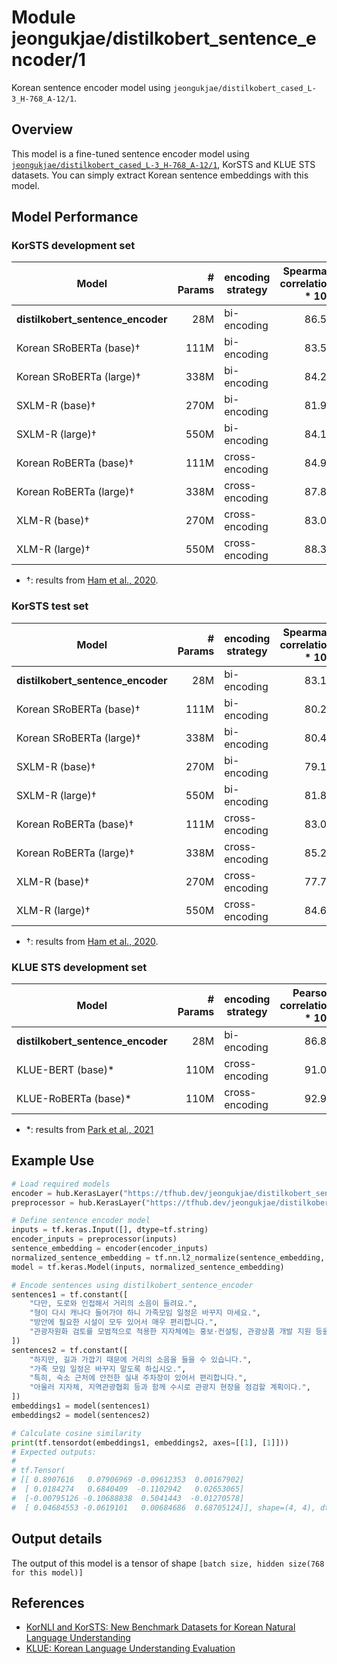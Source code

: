 # Module jeongukjae/distilkobert_sentence_encoder/1

<!-- asset-path: https://storage.googleapis.com/jeongukjae-tf-models/distilkobert/distilkobert_sentence_encoder_cased_L-3_H-768_A-12.tar.gz -->
<!-- network-architecture: transformer -->
<!-- task: text-embedding -->
<!-- fine-tunable: true -->
<!-- format: saved_model_2 -->
<!-- language: ko -->

Korean sentence encoder model using `jeongukjae/distilkobert_cased_L-3_H-768_A-12/1`.

## Overview

This model is a fine-tuned sentence encoder model using [`jeongukjae/distilkobert_cased_L-3_H-768_A-12/1`](https://tfhub.dev/jeongukjae/distilkobert_cased_L-3_H-768_A-12/1), KorSTS and KLUE STS datasets. You can simply extract Korean sentence embeddings with this model.

## Model Performance

### KorSTS development set

|Model|# Params|encoding strategy|Spearman correlation * 100|
|---|--:|---|--:|
|**distilkobert_sentence_encoder**|28M|bi-encoding|86.53|
|Korean SRoBERTa (base)†|111M|bi-encoding|83.54|
|Korean SRoBERTa (large)†|338M|bi-encoding|84.21|
|SXLM-R (base)†|270M|bi-encoding|81.95|
|SXLM-R (large)†|550M|bi-encoding|84.13|
|Korean RoBERTa (base)†|111M|cross-encoding|84.97|
|Korean RoBERTa (large)†|338M|cross-encoding|87.82|
|XLM-R (base)†|270M|cross-encoding|83.02|
|XLM-R (large)†|550M|cross-encoding|88.37|

* †: results from [Ham et al., 2020](https://arxiv.org/abs/2004.03289).

### KorSTS test set

|Model|# Params|encoding strategy|Spearman correlation * 100|
|---|--:|---|--:|
|**distilkobert_sentence_encoder**|28M|bi-encoding|83.12|
|Korean SRoBERTa (base)†|111M|bi-encoding|80.29|
|Korean SRoBERTa (large)†|338M|bi-encoding|80.49|
|SXLM-R (base)†|270M|bi-encoding|79.13|
|SXLM-R (large)†|550M|bi-encoding|81.84|
|Korean RoBERTa (base)†|111M|cross-encoding|83.00|
|Korean RoBERTa (large)†|338M|cross-encoding|85.27|
|XLM-R (base)†|270M|cross-encoding|77.78|
|XLM-R (large)†|550M|cross-encoding|84.68|

* †: results from [Ham et al., 2020](https://arxiv.org/abs/2004.03289).

### KLUE STS development set

|Model|# Params|encoding strategy|Pearson correlation * 100|
|---|--:|---|--:|
|**distilkobert_sentence_encoder**|28M|bi-encoding|86.87|
|KLUE-BERT (base)*|110M|cross-encoding|91.01|
|KLUE-RoBERTa (base)*|110M|cross-encoding|92.91|

* \*: results from [Park et al., 2021](https://arxiv.org/abs/2105.09680)

## Example Use

```python
# Load required models
encoder = hub.KerasLayer("https://tfhub.dev/jeongukjae/distilkobert_sentence_encoder/1")
preprocessor = hub.KerasLayer("https://tfhub.dev/jeongukjae/distilkobert_cased_preprocess/1")

# Define sentence encoder model
inputs = tf.keras.Input([], dtype=tf.string)
encoder_inputs = preprocessor(inputs)
sentence_embedding = encoder(encoder_inputs)
normalized_sentence_embedding = tf.nn.l2_normalize(sentence_embedding, axis=-1)
model = tf.keras.Model(inputs, normalized_sentence_embedding)

# Encode sentences using distilkobert_sentence_encoder
sentences1 = tf.constant([
    "다만, 도로와 인접해서 거리의 소음이 들려요.",
    "형이 다시 캐나다 들어가야 하니 가족모임 일정은 바꾸지 마세요.",
    "방안에 필요한 시설이 모두 있어서 매우 편리합니다.",
    "관광자원화 검토를 모범적으로 적용한 지자체에는 홍보·컨설팅, 관광상품 개발 지원 등을 제공할 계획이다.",
])
sentences2 = tf.constant([
    "하지만, 길과 가깝기 때문에 거리의 소음을 들을 수 있습니다.",
    "가족 모임 일정은 바꾸지 말도록 하십시오.",
    "특히, 숙소 근처에 안전한 실내 주차장이 있어서 편리합니다.",
    "아울러 지자체, 지역관광협회 등과 함께 수시로 관광지 현장을 점검할 계획이다.",
])
embeddings1 = model(sentences1)
embeddings2 = model(sentences2)

# Calculate cosine similarity
print(tf.tensordot(embeddings1, embeddings2, axes=[[1], [1]]))
# Expected outputs:
#
# tf.Tensor(
# [[ 0.8907616   0.07906969 -0.09612353  0.00167902]
#  [ 0.0184274   0.6840409  -0.1102942   0.02653065]
#  [-0.00795126 -0.10688838  0.5041443  -0.01270578]
#  [ 0.04684553 -0.0619101   0.00684686  0.68705124]], shape=(4, 4), dtype=float32)
```

## Output details

The output of this model is a tensor of shape `[batch size, hidden size(768 for this model)]`

## References

* [KorNLI and KorSTS: New Benchmark Datasets for Korean Natural Language Understanding](https://arxiv.org/abs/2004.03289)
* [KLUE: Korean Language Understanding Evaluation](https://arxiv.org/abs/2105.09680)
